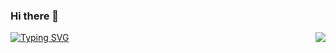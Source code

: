 ### Hi there 👋
<img align="right" src="https://visitor-badge.laobi.icu/badge?page_id=jwenjian.visitor-badge&left_color=red&right_color=green&left_text=Hello%20Visitors">

[![Typing SVG](https://readme-typing-svg.demolab.com?font=Fira+Code&duration=4000&pause=400&color=14B610&vCenter=true&random=false&width=435&lines=Hi%2C+I'm+Faqih;Welcome+to+my+Github+%3AD)](https://git.io/typing-svg)

<!--
**Kazu11/Kazu11** is a ✨ _special_ ✨ repository because its `README.md` (this file) appears on your GitHub profile.

Here are some ideas to get you started:

- 🔭 I’m currently working on ...
- 🌱 I’m currently learning ...
- 👯 I’m looking to collaborate on ...
- 🤔 I’m looking for help with ...
- 💬 Ask me about ...
- 📫 How to reach me: ...
- 😄 Pronouns: ...
- ⚡ Fun fact: ...
-->
